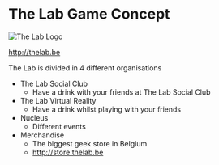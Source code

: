 # The Lab Game Concept
![The Lab Logo](https://raw.githubusercontent.com/lotusfreak15/thelab/master/img/logo.png)

http://thelab.be

The Lab is divided in 4 different organisations

- The Lab Social Club
  - Have a drink with your friends at The Lab Social Club
- The Lab Virtual Reality
  - Have a drink whilst playing with your friends
- Nucleus
  - Different events
- Merchandise
  - The biggest geek store in Belgium
  - http://store.thelab.be
